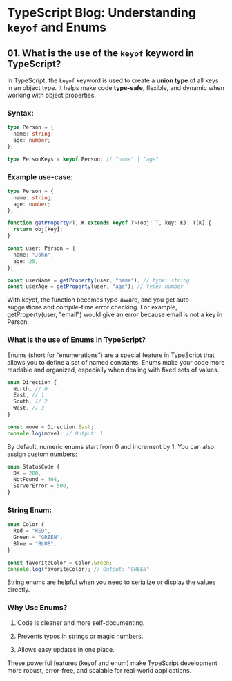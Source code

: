# TypeScript Blog: Understanding `keyof` and Enums

## 01. What is the use of the `keyof` keyword in TypeScript?

In TypeScript, the `keyof` keyword is used to create a **union type** of all keys in an object type. It helps make code **type-safe**, flexible, and dynamic when working with object properties.

### Syntax:

```ts
type Person = {
  name: string;
  age: number;
};

type PersonKeys = keyof Person; // "name" | "age"
```

### Example use-case:

```ts
type Person = {
  name: string;
  age: number;
};

function getProperty<T, K extends keyof T>(obj: T, key: K): T[K] {
  return obj[key];
}

const user: Person = {
  name: "John",
  age: 25,
};

const userName = getProperty(user, "name"); // type: string
const userAge = getProperty(user, "age"); // type: number
```

With keyof, the function becomes type-aware, and you get auto-suggestions and compile-time error checking. For example, getProperty(user, "email") would give an error because email is not a key in Person.

### What is the use of Enums in TypeScript?

Enums (short for “enumerations”) are a special feature in TypeScript that allows you to define a set of named constants. Enums make your code more readable and organized, especially when dealing with fixed sets of values.

```ts
enum Direction {
  North, // 0
  East, // 1
  South, // 2
  West, // 3
}

const move = Direction.East;
console.log(move); // Output: 1
```

By default, numeric enums start from 0 and increment by 1. You can also assign custom numbers:

```ts
enum StatusCode {
  OK = 200,
  NotFound = 404,
  ServerError = 500,
}
```

### String Enum:

```ts
enum Color {
  Red = "RED",
  Green = "GREEN",
  Blue = "BLUE",
}

const favoriteColor = Color.Green;
console.log(favoriteColor); // Output: "GREEN"
```

String enums are helpful when you need to serialize or display the values directly.

### Why Use Enums?

1.  Code is cleaner and more self-documenting.

2.  Prevents typos in strings or magic numbers.

3.  Allows easy updates in one place.

These powerful features (keyof and enum) make TypeScript development more robust, error-free, and scalable for real-world applications.
